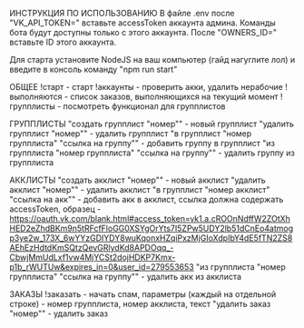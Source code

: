 ИНСТРУКЦИЯ ПО ИСПОЛЬЗОВАНИЮ
В файле .env после "VK_API_TOKEN=" вставьте accessToken аккаунта админа. Команды бота будут доступны только с этого аккаунта.
После "OWNERS_ID=" вставьте ID этого аккаунта.

Для старта установите NodeJS на ваш компьютер (гайд нагуглите лол) и введите в консоль команду "npm run start"

ОБЩЕЕ
!старт - старт
!аккаунты - проверить акки, удалить нерабочие
!выполняются - список заказов, выполняющихся на текущий момент
!групплисты - посмотреть функционал для групплистов

ГРУППЛИСТЫ
"создать групплист "номер"" - новый групплист
"удалить групплист "номер"" - удалить групплист
"в групплист "номер групплиста" "ссылка на группу"" - добавить группу в групплист
"из групплиста "номер групплиста" "ссылка на группу"" - удалить группу из групплиста

АККЛИСТЫ
"создать акклист "номер"" - новый акклист
"удалить акклист "номер"" - удалить акклист
"в групплист "номер акклист" "ссылка на акк"" - добавить акк в акклист, ссылка должна содержать accessToken, образец - https://oauth.vk.com/blank.html#access_token=vk1.a.cROOnNdffW2ZOtXhHED2eZhdBKm9n5tRFcfFloGG0XSYgOrYts7I5ZPw5UDY2lb51dCnEo4atmogp3ye2w_173X_6wYYzGDIYDY8wuKqonxHZqiPxzMjGIoXdpIbY4dE5fTN2ZS8AEhEzHdtdKmSQtzQevGRlydKd8APDOqq_-CbwjMmUdLxf1vw4MjYCSt2dojHDKP7Kmx-p1b_rWUTUw&expires_in=0&user_id=279553653
"из групплиста "номер групплиста" "ссылка на группу"" - удалить акк из акклиста

ЗАКАЗЫ
!заказать - начать спам, параметры (каждый на отдельной строке) - номер групплиста, номер акклиста, текст
"удалить заказ "номер"" - удалить заказ